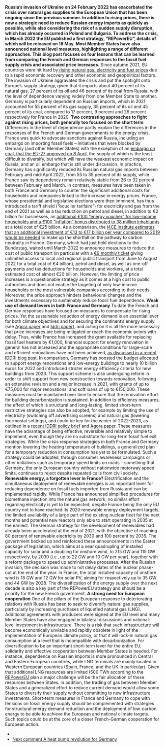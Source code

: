 **Russia’s invasion of Ukraine on 24 February 2022 has exacerbated the crisis over natural gas supplies to the European Union that has been ongoing since the previous summer. In addition to rising prices, there is now a strategic need to reduce Russian energy imports as quickly as possible, while also considering the risk of a sudden supply disruption, which has already occurred in Poland and Bulgaria. To address the crisis, in March 2022 the EU published a first strategy, “REPowerEU”, details of which will be released on 18 May. Most Member States have also announced national level measures, highlighting a range of different approaches. This blog post focuses on four lessons that can be learned from comparing the French and German responses to the fossil fuel supply crisis and associated price increases.**
Since autumn 2021, EU countries were hit hard by[ rising natural gas, electricity and fuel prices](https://www.iddri.org/en/publications-and-events/other-publication/rising-energy-prices-what-trends-what-explanations-and) due to a rapid economic recovery and other economic and geopolitical factors. The invasion of Ukraine aggravated the crisis and put the spotlight onto Europe’s supply strategy, given that it imports about 40 percent of its natural gas, 27 percent of its oil and 46 percent of its coal from Russia, with the level of dependence varying widely from one Member State to another. Germany is particularly dependent on Russian imports, which in 2021 accounted for 55 percent of its gas supply, 35 percent of its oil and 45 percent of its coal, compared to 17 percent, 9 percent and 26 percent respectively for France in 2020.
**Two contrasting approaches to fight against rising prices, both generally too focused on the short term**
Differences in the level of dependence partly explain the differences in the responses of the French and German governments to the energy crisis. France was quick to advocate sanctions against Russia, including an embargo on importing fossil fuels – initiatives that were blocked by Germany (and other Member States) with the exception of an [embargo on coal, that the EU-27 approved on 8 April](https://ec.europa.eu/commission/presscorner/detail/en/IP_22_2332), the supply of which is the least difficult to diversify, but which will have the weakest economic impact on Russia, and an oil embargo that is still under discussion. In practice, Germany has significantly reduced its Russian natural gas imports between February and mid-April 2022, from 55 to 35 percent of its supply, while France saw its dependency remain relatively stable from 26 to 32 percent between February and March.
In contrast, measures have been taken in both France and Germany to counter the significant additional costs for households and companies linked to the increase in energy prices. France, whose presidential and legislative elections were then imminent, has thus introduced a tariff shield (“bouclier tarifaire”) for electricity and gas from the end of 2021 as well as a tax reduction on petrol and diesel, in addition to €2 billion for businesses, an [additional €100 “energy voucher” for low-income households and a €100 “inflation” bonus distributed to 38 million inhabitants](https://www.vie-publique.fr/discours/284605-jean-castex-16032022-bouclier-tarifaire-energie-aide-aux-entreprises) at a total cost of €25 billion. As a comparison, the [I4CE institute estimates that an additional investment of €13 to €17 billion per year compared to 2019 would be needed](https://www.i4ce.org/go_project/landscape-climate-finance-france/) to make up the shortfall on the pathway to carbon neutrality in France.
Germany, which had just held elections to the Bundestag, waited until March 2022 to announce measures to reduce the cost of public transport (in particular with a [€9 monthly ticket](https://www.bundesregierung.de/breg-de/suche/9-euro-ticket-2028756) giving unlimited access to local and regional public transport from June to August 2022 for a total cost of €4 billion), petrol and diesel, as well as one-off payments and tax deductions for households and workers, at a total estimated cost of almost €20 billion.
However, the limiting of price increases is a questionable strategy as it comes at a high cost to public authorities and does not enable the targeting of very low-income households or the most vulnerable companies according to their needs. Moreover, the price approach hinders behavioural changes and the investments necessary to sustainably reduce fossil fuel dependence.
**Weak use of demand levers in both France and Germany**
To date the French and German responses have focused on measures to compensate for rising prices. Yet the sustainable reduction of energy demand is an essential lever for both climate objectives and for securing the continent’s energy supply (see [Agora paper](https://www.agora-energiewende.de/en/publications/regaining-europes-energy-sovereignty/) and [Iddri paper](https://www.iddri.org/en/publications-and-events/policy-brief/phasing-out-dependence-russian-natural-gas-what-strategies-eu)), and acting on it is all the more necessary that price increases are being mitigated or reach the economic actors with delay. Thus, while France has increased the grant available for replacing fossil fuel heaters by €1,000, financial support for energy renovation in general has not increased and the appropriate conditions for large-scale and efficient renovations have not been achieved, [as discussed in a recent IDDRI blog post](https://www.iddri.org/en/publications-and-events/blog-post/energy-renovation-essential-tool-long-term-protection-against).
In comparison, Germany has boosted the budget allocated to support energy renovations and low-energy buildings to nearly 10 billion euros for 2022 and introduced stricter energy efficiency criteria for new buildings from 2023. This support scheme is also undergoing reform in order to shift support from new construction towards renovation, following an extensive revision and a major increase in 2021, with grants of up to €75,000 for major renovations, and soft loans of up to €150,000. These measures must be maintained over time to ensure that the renovation effort for building decarbonization is sustained.
In addition to efficiency measures, the effect of which is structural and long-lasting, limited short-term restrictive strategies can also be adopted, for example by limiting the use of electricity (switching off advertising screens) and natural gas (lowering thermostat settings), and could be key for the winter of 2022-2023, as outlined in a [recent IDDRI policy brief](https://www.iddri.org/en/publications-and-events/policy-brief/phasing-out-dependence-russian-natural-gas-what-strategies-eu) and [Agora paper](https://www.agora-energiewende.de/presse/neuigkeiten-archiv/mit-effizienz-und-erneuerbaren-aus-der-fossilen-energiekrise/).
These measures have the advantage of being effective, reversible and relatively simple to implement, even though they are no substitute for long-term fossil fuel exit strategies. While the crisis response strategies in both France and Germany mention lowering the heating temperature of buildings, a generalized plan for a temporary reduction in consumption has yet to be formulated. Such a strategy could be adopted, through consumer awareness campaigns or other initiatives such as temporary speed limits on roads – something that Germany, the only European country without nationwide motorway speed limits, continues to reject despite repeated calls from civil society.
**Renewable energy, a forgotten lever in France?**
Electrification and the simultaneous deployment of renewable energies is an important lever for reducing dependence on fossil fuels imported from Russia and can be implemented rapidly. While France has announced simplified procedures for biomethane injection into the natural gas network, no similar effort regarding electricity is yet to be expected, despite France being the only EU country not to have reached its 2020 renewable energy deployment targets, the limited availability of a large part of the existing nuclear fleet for the next months and potential new reactors only able to start operating in 2035 at the earliest.
The German strategy for the development of renewables had already been accelerated at the end of 2021, with the objective of reaching 80 percent of renewable electricity by 2030 and 100 percent by 2035. The government backed up and reinforced these announcements in the Easter package of legislation, which aims at a near quadrupling of installed capacity for solar and a doubling for onshore wind, to 215 GW and 115 GW respectively, by 2030 (i.e., up to 22 GW and 10 GW per year), together with a reform package to speed up administrative processes. After the Russian invasion, the decision was made to not delay dates of the nuclear phase-out at the end of the year. In France, the total installed capacity of onshore wind is 18 GW and 12 GW for solar PV, aiming for respectively up to 35 GW and 44 GW by 2028. The diversification of the energy supply over the next decade is also a key part of the REPowerEU strategy and should be a priority for the new French government.
**A strong need for European cooperation**
One of the pillars of the European response to deteriorating relations with Russia has been to seek to diversify natural gas supplies, particularly by increasing purchases of liquefied natural gas (LNG). Additional agreements with producers were signed at the EU level and many Member States have also engaged in bilateral discussions and national-level investment in infrastructure. There is a risk that such infrastructure will become economically unviable and rapidly obsolete in light of the implementation of European climate policy, or that it will lock-in natural gas consumption at a level that is incompatible with decarbonization.
For diversification to be an important short-term lever for the entire EU, solidarity and effective cooperation between Member States is needed. For instance, dependence on Russian imports is more pronounced in Central and Eastern European countries, while LNG terminals are mainly located in Western European countries (Spain, France, and the UK in particular). Given that additional LNG resources are limited (500 TWh according to the [REPowerEU](https://energy.ec.europa.eu/repowereu-joint-european-action-more-affordable-secure-and-sustainable-energy_en) plan a major challenge will be the fair allocation of these resources between States. In addition, the trading of gas between Member States and a generalized effort to reduce current demand would allow some States to diversify their supply without committing to new infrastructure investments.
Short-term measures in France and Germany to cope with tensions on fossil energy supply should be complemented with strategies for structural energy demand reduction and the deployment of low-carbon energy to be able to achieve the European and national climate targets. Such topics could be at the core of a closer French-German cooperation for European action.
  * [ ](https://www.agora-energiewende.org/news-events/how-to-align-the-eu-fiscal-framework-with-the-green-deal)
  * [ Next comment  A heat pump revolution for Germany ](https://www.agora-energiewende.org/news-events/a-heat-pump-revolution-for-germany)
